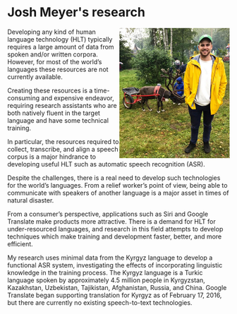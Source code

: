 # Josh Meyer's research

<img src="images/josh.png" width="250" float="right" align="right" padding="10px">

Developing any kind of human language technology (HLT) typically requires a large amount of data from spoken and/or written corpora.  However, for most of the world’s languages these resources are not currently available.

Creating these resources is a time-consuming and expensive endeavor, requiring research assistants who are both natively fluent in the target language and have some technical training.

In particular, the resources required to collect, transcribe, and align a speech corpus is a major hindrance to developing useful HLT such as automatic speech recognition (ASR).

Despite the challenges, there is a real need to develop such technologies for the world’s languages. From a relief worker’s point of view, being able to communicate with speakers of another language is a major asset in times of natural disaster.

From a consumer’s perspective, applications such as Siri and Google Translate make products more attractive. There is a demand for HLT for under-resourced languages, and research in this field attempts to develop techniques which make training and development faster, better, and more efficient.

My research uses minimal data from the Kyrgyz language to develop a functional ASR system, investigating the effects of incorporating linguistic knowledge in the training process. The Kyrgyz language is a Turkic language spoken by approximately 4.5 million people in Kyrgyzstan, Kazakhstan, Uzbekistan, Tajikistan, Afghanistan, Russia, and China. Google Translate began supporting translation for Kyrgyz as of February 17, 2016, but there are currently no existing speech-to-text technologies.
